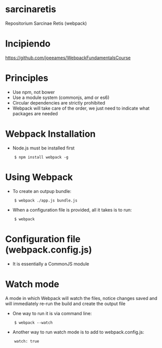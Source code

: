# sarcinaretis
Repositorium Sarcinae Retis (webpack) 

# Incipiendo
https://github.com/joeeames/WebpackFundamentalsCourse

# Principles
* Use npm, not bower
* Use a module system (commonjs, amd or es6)
* Circular dependencies are strictly prohibited
* Webpack will take care of the order, we just need to indicate what
packages are needed

# Webpack Installation
* Node.js must be installed first
```
	$ npm install webpack -g 
```

# Using Webpack
* To create an outpup bundle:
```
	$ webpack ./app.js bundle.js
```
* When a configuration file is provided, all it takes is to run:
```
	$ webpack
```

# Configuration file (webpack.config.js)
* It is essentially a CommonJS module

# Watch mode
A mode in which Webpack will watch the files, notice changes saved and
will immediately re-run the build and create the output file
* One way to run it is via command line:
```
    $ webpack --watch
```
* Another way to run watch mode is to add to webpack.config.js:
```
    watch: true
```

